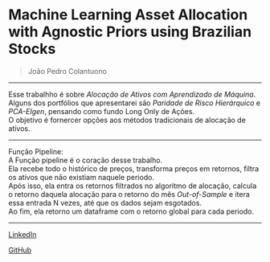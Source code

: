 # Machine Learning Asset Allocation with Agnostic Priors using Brazilian Stocks

> João Pedro Colantuono  

---

Esse trabalhho é sobre _Alocação de Ativos com Aprendizado de Máquina_.  
Alguns dos portfólios que apresentarei são _Paridade de Risco Hierárquico_ e _PCA-EIgen_, pensando como fundo Long Only de Ações.  
O objetivo é fornercer opções aos métodos tradicionais de alocação de ativos.   

---

Função Pipeline:   
    A Função pipeline é o coração desse trabalho.  
    Ela recebe todo o histórico de preços, transforma preços em retornos, filtra os ativos que não existiam naquele periodo.  
    Após isso, ela entra os retornos filtrados no algoritmo de alocação, calcula o retorno daquela alocação para o retorno do mês _Out-of-Sample_ e itera essa entrada N vezes, até que os dados sejam esgotados.  
    Ao fim, ela retorno um dataframe com o retorno global para cada periodo.  
    
---
<!-- Links -->

[LinkedIn](https://www.linkedin.com/in/jpcolantuono/)  
  
[GitHub](https://github.com/colantuono)
